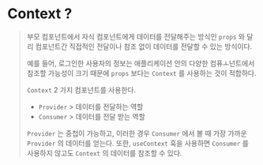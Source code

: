 # Context ?

> 부모 컴포넌트에서 자식 컴포넌트에게 데이터를 전달해주는 방식인 `props` 와 달리
> 컴포넌트간 직접적인 전달이나 참조 없이 데이터를 전달할 수 있는 방식이다.
>
> 예를 들어, 로그인한 사용자의 정보는 애플리케이션 안의 다양한 컴퓨ㅗ넌트에서 참조할 가능성이 크기 때문에
> `props` 보다는 `Context` 를 사용하는 것이 적합하다.
>
> `Context` 2 가지 컴포넌트를 사용한다.
> - `Provider` > 데이터를 전달하는 역할
> - `Consumer` > 데이터를 전달 받는 역할
>
> `Provider` 는 중첩이 가능하고, 이러한 경우 `Consumer` 에서 볼 때 가장 가까운 `Provider` 의 데이터를 얻는다.
> 또한, `useContext` 훅을 사용하면 `Consumer` 를 사용하지 않고도 `Context` 의 데이터를 참조할 수 있다.